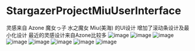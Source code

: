 # StargazerProjectMiuUserInterface
灵感来自 Azone 魔女っ子 水之魔女 Miu(美海)  的UI设计 增加了滚动条设计及最小化设计
最近的灵感设计来自Azone比较多
![image](https://github.com/pisual/StargazerProjectMiuUserInterface/blob/master/Miu/1.jpg)
![image](https://github.com/pisual/StargazerProjectMiuUserInterface/blob/master/Miu/2.jpg)
![image](https://github.com/pisual/StargazerProjectMiuUserInterface/blob/master/Miu/3.jpg)
![image](https://github.com/pisual/StargazerProjectMiuUserInterface/blob/master/Miu/4.jpg)
![image](https://github.com/pisual/StargazerProjectMiuUserInterface/blob/master/Miu/5.jpg)
![image](https://github.com/pisual/StargazerProjectMiuUserInterface/blob/master/Miu/6.jpg)
![image](https://github.com/pisual/StargazerProjectMiuUserInterface/blob/master/Miu/7.jpg)
![image](https://github.com/pisual/StargazerProjectMiuUserInterface/blob/master/Miu/8.jpg)
